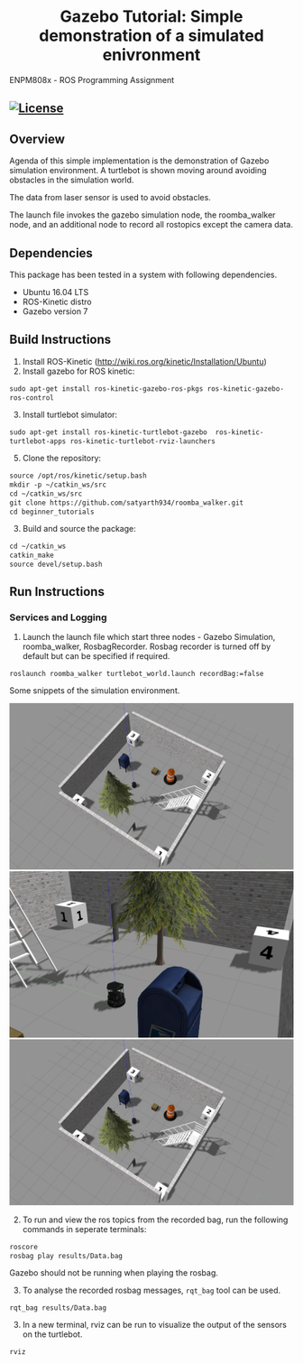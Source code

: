 <h1 align="center"> Gazebo Tutorial: Simple demonstration of a simulated enivronment
</h1>
ENPM808x - ROS Programming Assignment

[![License](https://img.shields.io/badge/License-BSD%203--Clause-blue.svg)](https://opensource.org/licenses/BSD-3-Clause)
---

## Overview

Agenda of this simple implementation is the demonstration of Gazebo simulation environment. A turtlebot is shown moving around avoiding obstacles in the simulation world. 

The data from laser sensor is used to avoid obstacles.

The launch file invokes the gazebo simulation node, the roomba_walker node, and an additional node to record all rostopics except the camera data. 

## Dependencies

This package has been tested in a system with following dependencies.
- Ubuntu 16.04 LTS
- ROS-Kinetic distro
- Gazebo version 7

## Build Instructions

1) Install ROS-Kinetic (http://wiki.ros.org/kinetic/Installation/Ubuntu)
2) Install gazebo for ROS kinetic:
```
sudo apt-get install ros-kinetic-gazebo-ros-pkgs ros-kinetic-gazebo-ros-control
```
3) Install turtlebot simulator:
```
sudo apt-get install ros-kinetic-turtlebot-gazebo  ros-kinetic-turtlebot-apps ros-kinetic-turtlebot-rviz-launchers
```
5) Clone the repository:
```
source /opt/ros/kinetic/setup.bash
mkdir -p ~/catkin_ws/src
cd ~/catkin_ws/src
git clone https://github.com/satyarth934/roomba_walker.git
cd beginner_tutorials
```

3) Build and source the package:
```
cd ~/catkin_ws
catkin_make
source devel/setup.bash
```

## Run Instructions
### Services and Logging 

1) Launch the launch file which start three nodes - Gazebo Simulation, roomba_walker, RosbagRecorder. Rosbag recorder is turned off by default but can be specified if required.
```
roslaunch roomba_walker turtlebot_world.launch recordBag:=false
```
Some snippets of the simulation environment. 
<center>
	<img src = "./results/1.jpg">
</center>
<center>
	<img src = "./results/2.jpg">
</center>
<center>
	<img src = "./results/1.jpg">
</center>

2) To run and view the ros topics from the recorded bag, run the following commands in seperate terminals:
```
roscore
rosbag play results/Data.bag
```
Gazebo should not be running when playing the rosbag.

3) To analyse the recorded rosbag messages, `rqt_bag` tool can be used.
```
rqt_bag results/Data.bag
```

3) In a new terminal, rviz can be run to visualize the output of the sensors on the turtlebot.
```
rviz
```